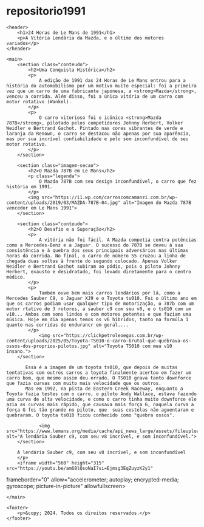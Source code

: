 # repositorio1991
<!DOCTYPE html>
<html lang="pt-br">
<head>
    <meta charset="UTF-8">
    <meta name="viewport" content="width=device-width, initial-scale=1.0">
    <title>24 Horas de Le Mans de 1991</title>
    <link rel="stylesheet" href="style.css">
</head>
<body>

    <header>
        <h1>24 Horas de Le Mans de 1991</h1>
        <p>A Vitória Lendária da Mazda, e o último dos motores variados</p>
    </header>

    <main>
        <section class="conteudo">
            <h2>Uma Conquista Histórica</h2>
            <p>
                A edição de 1991 das 24 Horas de Le Mans entrou para a história do automobilismo por um motivo muito especial: foi a primeira vez que um carro de uma fabricante japonesa, a <strong>Mazda</strong>, venceu a corrida. Além disso, foi a única vitória de um carro com motor rotativo (Wankel).
            </p>
            <p>
                O carro vitorioso foi o icônico <strong>Mazda 787B</strong>, pilotado pelos competidores Johnny Herbert, Volker Weidler e Bertrand Gachot. Pintado nas cores vibrantes de verde e laranja da Renown, o carro se destacou não apenas por sua aparência, mas por sua incrível confiabilidade e pelo som inconfundível de seu motor rotativo.
            </p>
        </section>

        <section class="imagem-secao">
            <h2>O Mazda 787B em Le Mans</h2>
            <p class="legenda">
                O Mazda 787B com seu design inconfundível, o carro que fez história em 1991.
            </p>
            <img src="https://i1.wp.com/carroscomcamanzi.com.br/wp-content/uploads/2019/03/MAZDA-787B-04.jpg" alt="Imagem do Mazda 787B vencedor em Le Mans 1991">
        </section>

        <section class="conteudo">
            <h2>O Desafio e a Superação</h2>
            <p>
                A vitória não foi fácil. A Mazda competia contra potências como a Mercedes-Benz e a Jaguar. O sucesso do 787B se deveu à sua consistência e à quebra dos seus principais adversários nas últimas horas da corrida. No final, o carro de número 55 cruzou a linha de chegada duas voltas à frente do segundo colocado. Apenas Volker Weidler e Bertrand Gachot subiram ao pódio, pois o piloto Johnny Herbert, exausto e desidratado, foi levado diretamente para o centro médico.
            </p>
            <p>
                Também ouve bem mais carros lendários por lá, como a Mercedes Sauber C9, o Jaguar XJ9 e o Toyota ts010. Foi o último ano em que os carros podiam usar qualquer tipo de motorização, o 787b com um motor rtativo de 3 rotores, a sauber c9 com seu v8, e o ts010 com um v10... Ambos com sons lindos e com motores potentes e que faziam uma música. Hoje em dia apenas temos os v6 híbridos, tanto na formúla 1 quanto nas corridas de endurancr em geral....
            </p>
                <img src="https://clickpetroleoegas.com.br/wp-content/uploads/2025/05/Toyota-TS010-o-carro-brutal-que-quebrava-os-ossos-dos-proprios-pilotos.jpg" alt="Toyota TS010 com meu v10 insano.">
        </section>

           Essa é a imagem de um toyota ts010, que depois de muitas tentativas com outros carros a toyota finalmente acertou em fazer um carro bom, que mesmo assim deu errado. O TS010 grava tanto downforce que fazia curvas com muito mais velocidade que os outros.
           Mas em 1992, na pista de Eastern Creek Raceway, enquanto a Toyota fazia testes com o carro, o piloto Andy Wallace, estava fazendo uma curva de alta velocidade, e como o carro tinha muito downforce ele azia as curvas mais rápido, que causava mais força G, naquela curva a força G foi tão grande no piloto, que  suas costelas não aguentaram e quebraram. O toyota ts010 ficou conhecido como "quebra ossos".
        
                <img src="https://www.lemans.org/media/cache/api_news_large/assets/fileuploads/57/4f/574f55177e368.jpeg" alt="A lendária Sauber c9, com seu v8 incrível, e som inconfundível.">
        </section>
                
        A lendária Sauber c9, com seu v8 incrível, e som inconfundível
        </p>
        <iframe width="560" height="315" src="https://youtu.be/am68lQsoNaI?si=Ejmsg3EqZuyzK2y1" 
frameborder="0" allow="accelerometer; autoplay; encrypted-media; gyroscope; 
picture-in-picture" allowfullscreen></iframe>

    </main>
    
    <footer>
        <p>&copy; 2024. Todos os direitos reservados.</p>
    </footer>

</body>
</html>
